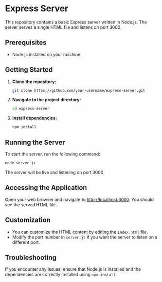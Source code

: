 # Express Server

This repository contains a basic Express server written in Node.js. The server serves a single HTML file and listens on port 3000.

## Prerequisites

- Node.js installed on your machine.

## Getting Started

1. **Clone the repository:**

    ```bash
    git clone https://github.com/your-username/express-server.git
    ```

2. **Navigate to the project directory:**

    ```bash
    cd express-server
    ```

3. **Install dependencies:**

    ```bash
    npm install
    ```

## Running the Server

To start the server, run the following command:

```bash
node server.js
```

The server will be live and listening on port 3000.

## Accessing the Application

Open your web browser and navigate to [http://localhost:3000](http://localhost:3000). You should see the served HTML file.

## Customization

- You can customize the HTML content by editing the `index.html` file.
- Modify the port number in `server.js` if you want the server to listen on a different port.

## Troubleshooting

If you encounter any issues, ensure that Node.js is installed and the dependencies are correctly installed using `npm install`.
